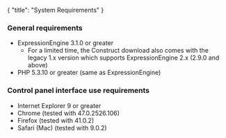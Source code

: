 {
    "title": "System Requirements"
}

### General requirements

- ExpressionEngine 3.1.0 or greater
    - For a limited time, the Construct download also comes with the legacy 1.x version which supports ExpressionEngine 2.x (2.9.0 and above)
- PHP 5.3.10 or greater (same as ExpressionEngine)

### Control panel interface use requirements

- Internet Explorer 9 or greater
- Chrome (tested with 47.0.2526.106)
- Firefox (tested with 41.0.2)
- Safari (Mac) (tested with 9.0.2)
